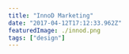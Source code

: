 ```yaml
---
title: "InnoD Marketing"
date: "2017-04-12T17:12:33.962Z"
featuredImage: ./innod.png
tags: ["design"]
---
```

